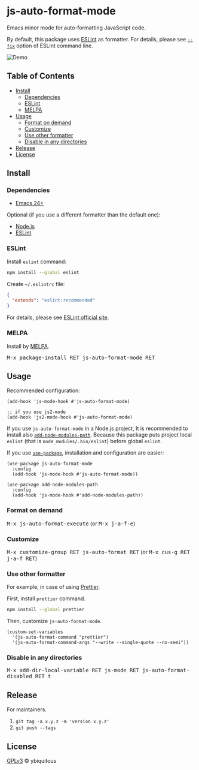 # js-auto-format-mode

Emacs minor mode for auto-formatting JavaScript code.

By default, this package uses [ESLint](https://eslint.org/) as formatter.
For details, please see [`--fix`](https://eslint.org/docs/user-guide/command-line-interface#--fix)
option of ESLint command line.

![Demo](demo.gif)

## Table of Contents

- [Install](#install)
  - [Dependencies](#dependencies)
  - [ESLint](#eslint)
  - [MELPA](#melpa)
- [Usage](#usage)
  - [Format on demand](#format-on-demand)
  - [Customize](#customize)
  - [Use other formatter](#use-other-formatter)
  - [Disable in any directories](#disable-in-any-directories)
- [Release](#release)
- [License](#license)

## Install

### Dependencies

- [Emacs 24+](https://www.gnu.org/software/emacs)

Optional (if you use a different formatter than the default one):

- [Node.js](https://nodejs.org/)
- [ESLint](https://eslint.org/)

### ESLint

Install `eslint` command:

```sh
npm install --global eslint
```

Create `~/.eslintrc` file:

```json
{
  "extends": "eslint:recommended"
}
```

For details, please see [ESLint official site](https://eslint.org/).

### MELPA

Install by [MELPA](https://melpa.org/).

<kbd>M-x package-install RET js-auto-format-mode RET</kbd>

## Usage

Recommended configuration:

```elisp
(add-hook 'js-mode-hook #'js-auto-format-mode)

;; if you use js2-mode
(add-hook 'js2-mode-hook #'js-auto-format-mode)
```

If you use `js-auto-format-mode` in a Node.js project,
It is recommended to install also [`add-node-modules-path`](https://github.com/codesuki/add-node-modules-path).
Because this package puts project local `eslint` (that is `node_modules/.bin/eslint`)
before global `eslint`.

If you use [`use-package`](https://github.com/jwiegley/use-package),
installation and configuration are easier:

```elisp
(use-package js-auto-format-mode
  :config
  (add-hook 'js-mode-hook #'js-auto-format-mode))

(use-package add-node-modules-path
  :config
  (add-hook 'js-mode-hook #'add-node-modules-path))
```

### Format on demand

<kbd>M-x js-auto-format-execute</kbd> (or <kbd>M-x j-a-f-e</kbd>)

### Customize

<kbd>M-x customize-group RET js-auto-format RET</kbd> (or <kbd>M-x cus-g RET j-a-f RET</kbd>)

### Use other formatter

For example, in case of using [Prettier](https://prettier.io/).

First, install `prettier` command.

```sh
npm install --global prettier
```

Then, customize `js-auto-format-mode`.

```elisp
(custom-set-variables
  '(js-auto-format-command "prettier")
  '(js-auto-format-command-args "--write --single-quote --no-semi"))
```

### Disable in any directories

<kbd>M-x add-dir-local-variable RET js-mode RET js-auto-format-disabled RET t</kbd>

## Release

For maintainers.

1. `git tag -a x.y.z -m 'version x.y.z'`
1. `git push --tags`

## License

[GPLv3](LICENSE) © ybiquitous
